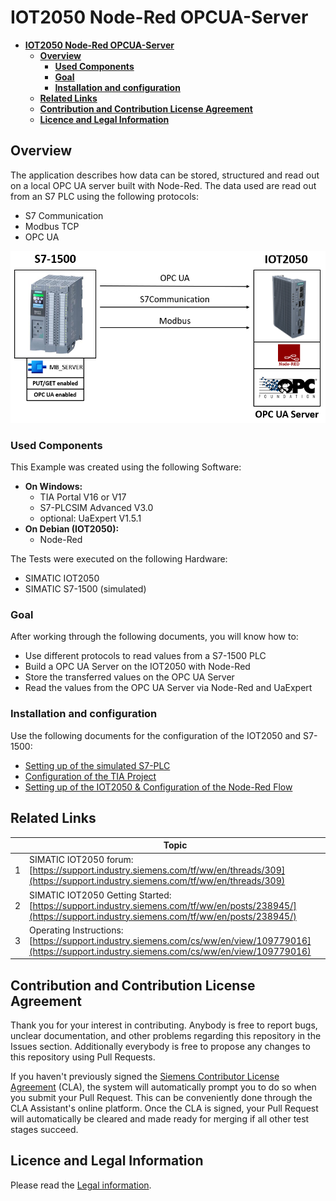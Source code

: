 # **IOT2050 Node-Red OPCUA-Server**

- [**IOT2050 Node-Red OPCUA-Server**](#iot2050-node-red-opcua-server)
  - [**Overview**](#overview)
    - [**Used Components**](#used-components)
    - [**Goal**](#goal)
    - [**Installation and configuration**](#installation-and-configuration)
  - [**Related Links**](#related-links)
  - [**Contribution and Contribution License Agreement**](#contribution-and-contribution-license-agreement)
  - [**Licence and Legal Information**](#licence-and-legal-information)

## **Overview**

The application describes how data can be stored, structured and read out on a local OPC UA server built with Node-Red. The data used are read out from an S7 PLC using the following protocols:

- S7 Communication
- Modbus TCP
- OPC UA

![Overview](docs/graphics/1-1-overview.png)

### **Used Components**

This Example was created using the following Software:

- **On Windows:**
  - TIA Portal V16 or V17
  - S7-PLCSIM Advanced V3.0
  - optional: UaExpert V1.5.1
- **On Debian (IOT2050):**
  - Node-Red

The Tests were executed on the following Hardware:

- SIMATIC IOT2050
- SIMATIC S7-1500 (simulated)

### **Goal**

After working through the following documents, you will know how to:

- Use different protocols to read values from a S7-1500 PLC
- Build a OPC UA Server on the IOT2050 with Node-Red
- Store the transferred values on the OPC UA Server
- Read the values from the OPC UA Server via Node-Red and UaExpert

### **Installation and configuration**

Use the following documents for the configuration of the IOT2050 and S7-1500:

- [Setting up of the simulated S7-PLC](docs/README_SIMULATEDPLC.md)
- [Configuration of the TIA Project](docs/README_TIAPROJECT.md)
- [Setting up of the IOT2050 & Configuration of the Node-Red Flow](docs/README_IOT2050SETUP_NODEREDFLOW.md)

## **Related Links**

||Topic|
|-|-|
|1|SIMATIC IOT2050 forum: [https://support.industry.siemens.com/tf/ww/en/threads/309](https://support.industry.siemens.com/tf/ww/en/threads/309)|
|2|SIMATIC IOT2050 Getting Started: [https://support.industry.siemens.com/tf/ww/en/posts/238945/](https://support.industry.siemens.com/tf/ww/en/posts/238945/)|
|3|Operating Instructions: [https://support.industry.siemens.com/cs/ww/en/view/109779016](https://support.industry.siemens.com/cs/ww/en/view/109779016)|

## Contribution and Contribution License Agreement

Thank you for your interest in contributing. Anybody is free to report bugs, unclear documentation, and other problems regarding this repository in the Issues section.
Additionally everybody is free to propose any changes to this repository using Pull Requests.

If you haven't previously signed the [Siemens Contributor License Agreement](https://cla-assistant.io/industrial-edge/) (CLA), the system will automatically prompt you to do so when you submit your Pull Request. This can be conveniently done through the CLA Assistant's online platform. Once the CLA is signed, your Pull Request will automatically be cleared and made ready for merging if all other test stages succeed.


## **Licence and Legal Information**

Please read the [Legal information](LICENSE.md).
